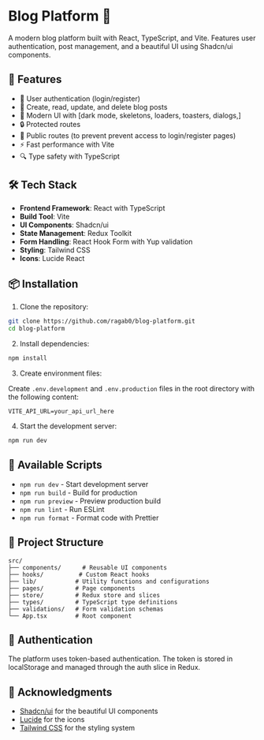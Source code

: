# Blog Platform 📝

A modern blog platform built with React, TypeScript, and Vite. Features user authentication, post management, and a beautiful UI using Shadcn/ui components.

## 🚀 Features

- 👤 User authentication (login/register)
- 📝 Create, read, update, and delete blog posts
- 🎨 Modern UI with [dark mode, skeletons, loaders, toasters, dialogs,]
- 🔒 Protected routes
- 🚩 Public routes (to prevent prevent access to login/register pages)
- ⚡ Fast performance with Vite
- 🔍 Type safety with TypeScript
<!-- - 💬 Comment on posts -->

## 🛠️ Tech Stack

- **Frontend Framework**: React with TypeScript
- **Build Tool**: Vite
- **UI Components**: Shadcn/ui
- **State Management**: Redux Toolkit
- **Form Handling**: React Hook Form with Yup validation
- **Styling**: Tailwind CSS
- **Icons**: Lucide React

## 📦 Installation

1. Clone the repository:

```bash
git clone https://github.com/ragab0/blog-platform.git
cd blog-platform
```

2. Install dependencies:

```bash
npm install
```

3. Create environment files:

Create `.env.development` and `.env.production` files in the root directory with the following content:

```env
VITE_API_URL=your_api_url_here
```

4. Start the development server:

```bash
npm run dev
```

## 🔧 Available Scripts

- `npm run dev` - Start development server
- `npm run build` - Build for production
- `npm run preview` - Preview production build
- `npm run lint` - Run ESLint
- `npm run format` - Format code with Prettier

## 📁 Project Structure

```
src/
├── components/      # Reusable UI components
├── hooks/          # Custom React hooks
├── lib/           # Utility functions and configurations
├── pages/         # Page components
├── store/         # Redux store and slices
├── types/         # TypeScript type definitions
├── validations/   # Form validation schemas
└── App.tsx        # Root component
```

## 🔐 Authentication

The platform uses token-based authentication. The token is stored in localStorage and managed through the auth slice in Redux.

## 🙏 Acknowledgments

- [Shadcn/ui](https://ui.shadcn.com/) for the beautiful UI components
- [Lucide](https://lucide.dev/) for the icons
- [Tailwind CSS](https://tailwindcss.com/) for the styling system
